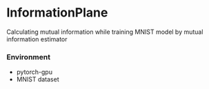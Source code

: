 # InformationPlane
Calculating mutual information while training MNIST model by mutual information estimator

### Environment
- pytorch-gpu
- MNIST dataset
